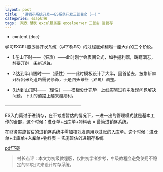 ```yaml
---
layout: post
title:  "进销存系统开发——ES系统开发三部曲之（一）"
categories: esap初级
tags:  聚表 慧表 excel服务器 excelserver 三部曲 进销存
---
```


* content
{:toc}

学习EXCEL服务器开发系统（以下称ES）的过程犹如翻越一座大山的三个阶段。

* 1.在山下时——（狂热）——此时刚学会表间公式，如手握利器，踌躇满志，想要开辟一条新道路。

* 2.达到半山腰时——（感性）——此时模板设计了大半，回首望去，披荆斩棘开辟出来的道路需要修饰，于是回头做些（界面）调整。

* 3.达到山顶时——（理性）——模板设计完毕，上线实施过程中发现问题解决问题，下山的道路上越来越顺利。

——————————————————

ES入门莫过于进销存，在不考虑暂估的情况下，一进一出的管理模式就是基本工作的全部，这个时候：进仓单+出库单+物料表 = 最简进销存系统。

在财务实施暂估的进销存系统中需加核对发票用以过账的入库单。这个时候：进仓单+出库单+入库单+物料表 = 实施暂估的进销存系统

[pdf下载](/files/ESAP1st.pdf)

> 村长点评：本文为初级教程版，仅供初学者参考，中级教程会避免使用不稳定的`回写公式`来设计库存系统。
